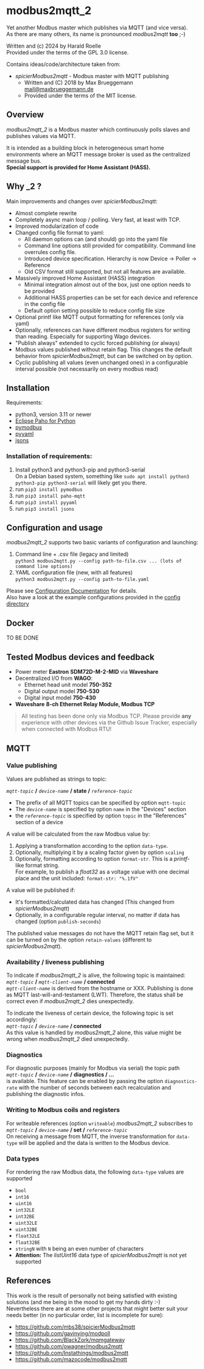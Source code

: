 # modbus2mqtt_2
Yet another Modbus master which publishes via MQTT (and vice versa).<br>
As there are many others, its name is pronounced *modbus2mqtt* **too** ;-)

Written and (c) 2024 by Harald Roelle</br>
Provided under the terms of the GPL 3.0 license.

Contains ideas/code/architecture taken from:
- *spicierModbus2mqtt* - Modbus master with MQTT publishing
  - Written and (C) 2018 by Max Brueggemann <mail@maxbrueggemann.de>
  - Provided under the terms of the MIT license.  

## Overview
*modbus2mqtt_2* is a Modbus master which continuously polls slaves and publishes values via MQTT.

It is intended as a building block in heterogeneous smart home environments where 
an MQTT message broker is used as the centralized message bus.<br>
**Special support is provided for Home Assistant (HASS).**

## Why _2 ?
Main improvements and changes over *spicierModbus2mqtt*:
- Almost complete rewrite
- Completely async main loop / polling. Very fast, at least with TCP.
- Improved modularization of code
- Changed config file format to yaml:
    - All daemon options can (and should) go into the yaml file
    - Command line options still provided for compatibility. Command line overrules config file.
    - Introduced device specification. Hierarchy is now Device -> Poller -> Reference
    - Old CSV format still supported, but not all features are available.
- Massively improved Home Assistant (HASS) integration
    - Minimal integration almost out of the box, just one option needs to be provided
    - Additional HASS properties can be set for each device and reference in the config file
    - Default option setting possible to reduce config file size
- Optional printf like MQTT output formatting for references (only via yaml)
- Optionally, references can have different modbus registers for writing than reading. Especially for supporting Wago devices.
- "Publish always" extended to cyclic forced publishing (or always)
- Modbus values published without retain flag. This changes the default behavior from *spicierModbus2mqtt*, but can be switched on by option.
- Cyclic publishing all values (even unchanged ones) in a configurable interval possible (not necessarily on every modbus read)

## Installation
Requirements:
- python3, version 3.11 or newer
- [Eclipse Paho for Python](http://www.eclipse.org/paho/clients/python/)
- [pymodbus](https://github.com/riptideio/pymodbus)
- [pyyaml](https://pyyaml.org/)
- [jsons](https://github.com/ramonhagenaars/jsons)

### Installation of requirements:
1. Install python3 and python3-pip and python3-serial<br>
  On a Debian based system, something like `sudo apt install python3 python3-pip python3-serial` will likely get you there.
1. run `pip3 install pymodbus`
1. run `pip3 install paho-mqtt`
1. run `pip3 install pyyaml`
1. run `pip3 install jsons`

## Configuration and usage

*modbus2mqtt_2* supports two basic variants of configuration and launching:

1. Command line + .csv file (legacy and limited)<br>
   `python3 modbus2mqtt.py --config path-to-file.csv ... (lots of command line options)`
2. YAML configuration file (new, with all features)<br>
   `python3 modbus2mqtt.py --config path-to-file.yaml`

Please see [Configuration Documentation](doc/config.md) for details.<br>
Also have a look at the example configurations provided in the [config directory](config)

## Docker
TO BE DONE

## Tested Modbus devices and feedback
- Power meter **Eastron** **SDM72D-M-2-MID** via **Waveshare** 
- Decentralized I/O from **WAGO**:
  - Ethernet head unit model **750-352**
  - Digital output model **750-530**
  - Digital input model **750-430**
- **Waveshare** **8-ch Ethernet Relay Module, Modbus TCP**

> All testing has been done only via Modbus TCP. Please provide **any** experience with other devices via the Github Issue Tracker, especially when connected with Modbus RTU!

## MQTT

### Value publishing
Values are published as strings to topic:

*`mqtt-topic`* **/** *`device-name`* **/ state /** *`reference-topic`*<br>
- The prefix of all MQTT topics can be specified by option `mqtt-topic`
- The *`device-name`* is specified by option `name` in the "Devices" section
- the *`reference-topic`* is specified by option `topic` in the "References" section of a device

A value will be calculated from the raw Modbus value by:
  1. Applying a transformation according to the option `data-type`.
  2. Optionally, multiplying it by a scaling factor given by option `scaling`
  3. Optionally, formatting according to option `format-str`. This is a *printf*-like format string.<br>
     For example, to publish a *float32* as a voltage value with one decimal place and the unit included: `format-str: "%.1fV"`

A value will be published if:
  - It's formatted/calculated data has changed (This changed from *spicierModbus2mqtt*)
  - Optionally, in a configurable regular interval, no matter if data has changed (option `publish-seconds`)

The published value messages do not have the MQTT retain flag set, but it can be turned on by the option `retain-values` (different to *spicierModbus2mqtt*).

### Availability / liveness publishing

To indicate if *modbus2mqtt_2* is alive, the following topic is maintained:<br>
*`mqtt-topic`* **/** *`mqtt-client-name`* **/ connected**<br>
*`mqtt-client-name`* is derived from the hostname or XXX. Publishing is done as MQTT last-will-and-testament (LWT). Therefore, the status shall be correct even if *modbus2mqtt_2* dies unexpectedly.

To indicate the liveness of certain device, the following topic is set accordingly:<br>
*`mqtt-topic`* **/** *`device-name`* **/ connected**<br>
As this value is handled by *modbus2mqtt_2* alone, this value might be wrong when *modbus2mqtt_2* died unexpectedly.

### Diagnostics
For diagnostic purposes (mainly for Modbus via serial) the topic path <br>
*`mqtt-topic`* **/** *`device-name`* **/** **diagnostics / ...**<br>
is available. This feature can be enabled by passing the option `diagnostics-rate` with the number of seconds between each recalculation and publishing the diagnostic infos.

### Writing to Modbus coils and registers

For writeable references (option `writeable`) *modbus2mqtt_2* subscribes to <br>
*`mqtt-topic`* **/** *`device-name`* **/ set /** *`reference-topic`* <br>
On receiving a message from MQTT, the inverse transformation for `data-type` will be applied and the data is written to the Modbus device.

### Data types
For rendering the raw Modbus data, the following `data-type` values are supported
- `bool`
- `int16`
- `uint16`
- `int32LE`
- `int32BE`
- `uint32LE`
- `uint32BE`
- `float32LE`
- `float32BE`
- `stringN` with `N` being an even number of characters
- **Attention:** The *listUint16* data type of *spicierModbus2mqtt* is not yet supported

## References
This work is the result of personally not being satisfied with existing solutions (and me being in the mood to get my hands dirty :-)<br>
Nevertheless there are at some other projects that might better suit your needs better (in no particular order, list is incomplete for sure):
- https://github.com/mbs38/spicierModbus2mqtt
- https://github.com/gavinying/modpoll
- https://github.com/BlackZork/mqmgateway
- https://github.com/owagner/modbus2mqtt
- https://github.com/Instathings/modbus2mqtt
- https://github.com/mazocode/modbus2mqtt
